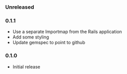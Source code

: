 ### Unreleased

### 0.1.1

* Use a separate Importmap from the Rails application
* Add some styling
* Update gemspec to point to github

### 0.1.0

* Initial release
